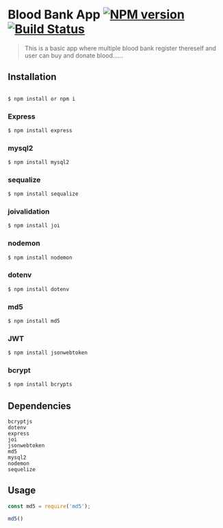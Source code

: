 # Blood Bank App  [![NPM version](https://badge.fury.io/js/ls.svg)](https://npmjs.org/package/ls) [![Build Status](https://travis-ci.org/danishk1502/ls.svg?branch=master)](https://travis-ci.org/danishk1502/ls)

> This is a basic app where multiple blood bank register thereself and user can buy and donate blood......

## Installation

```sh

$ npm install or npm i
```

### Express
```sh
$ npm install express
```
### mysql2
```sh
$ npm install mysql2
```
### sequalize
```sh
$ npm install sequalize
```
### joivalidation
```sh
$ npm install joi
```
### nodemon
```sh
$ npm install nodemon
```
### dotenv
```sh
$ npm install dotenv
```
### md5
```sh
$ npm install md5
```
### JWT
```sh
$ npm install jsonwebtoken
```
### bcrypt
```sh
$ npm install bcrypts
```


## Dependencies

    bcryptjs
    dotenv
    express
    joi
    jsonwebtoken
    md5
    mysql2
    nodemon
    sequelize





## Usage

```js
const md5 = require('md5');

md5()

```


